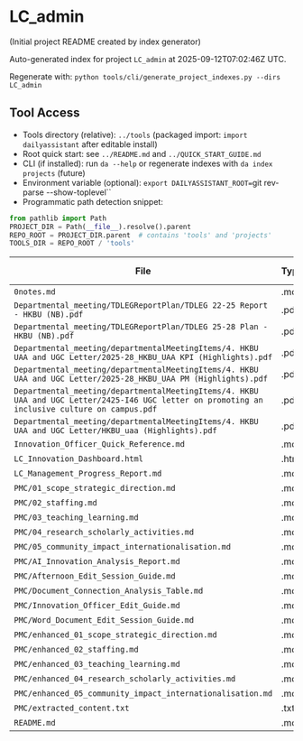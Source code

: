 # LC_admin

(Initial project README created by index generator)


<!-- AUTO_PROJECT_INDEX:START -->
Auto-generated index for project `LC_admin` at 2025-09-12T07:02:46Z UTC.
<!-- DAILYASSISTANT_TOOLS_PATH=../tools -->
Regenerate with: `python tools/cli/generate_project_indexes.py --dirs LC_admin`

## Tool Access
- Tools directory (relative): `../tools` (packaged import: `import dailyassistant` after editable install)
- Root quick start: see `../README.md` and `../QUICK_START_GUIDE.md`
- CLI (if installed): run `da --help` or regenerate indexes with `da index projects` (future)
- Environment variable (optional): `export DAILYASSISTANT_ROOT=`git rev-parse --show-toplevel``
- Programmatic path detection snippet:

```python
from pathlib import Path
PROJECT_DIR = Path(__file__).resolve().parent
REPO_ROOT = PROJECT_DIR.parent  # contains 'tools' and 'projects'
TOOLS_DIR = REPO_ROOT / 'tools'
```

| File | Type | Size (bytes) |
|------|------|-------------|
| `0notes.md` | .md | 10686 |
| `Departmental_meeting/TDLEGReportPlan/TDLEG 22-25 Report - HKBU (NB).pdf` | .pdf | 17808426 |
| `Departmental_meeting/TDLEGReportPlan/TDLEG 25-28 Plan - HKBU (NB).pdf` | .pdf | 19357066 |
| `Departmental_meeting/departmentalMeetingItems/4. HKBU UAA and UGC Letter/2025-28_HKBU_UAA KPI (Highlights).pdf` | .pdf | 140089 |
| `Departmental_meeting/departmentalMeetingItems/4. HKBU UAA and UGC Letter/2025-28_HKBU_UAA PM (Highlights).pdf` | .pdf | 155033 |
| `Departmental_meeting/departmentalMeetingItems/4. HKBU UAA and UGC Letter/2425-I46 UGC letter on promoting an inclusive culture on campus.pdf` | .pdf | 3660471 |
| `Departmental_meeting/departmentalMeetingItems/4. HKBU UAA and UGC Letter/HKBU_uaa (Highlights).pdf` | .pdf | 11816935 |
| `Innovation_Officer_Quick_Reference.md` | .md | 1537 |
| `LC_Innovation_Dashboard.html` | .html | 2022 |
| `LC_Management_Progress_Report.md` | .md | 2681 |
| `PMC/01_scope_strategic_direction.md` | .md | 3572 |
| `PMC/02_staffing.md` | .md | 5113 |
| `PMC/03_teaching_learning.md` | .md | 10027 |
| `PMC/04_research_scholarly_activities.md` | .md | 2733 |
| `PMC/05_community_impact_internationalisation.md` | .md | 4900 |
| `PMC/AI_Innovation_Analysis_Report.md` | .md | 5141 |
| `PMC/Afternoon_Edit_Session_Guide.md` | .md | 5697 |
| `PMC/Document_Connection_Analysis_Table.md` | .md | 4061 |
| `PMC/Innovation_Officer_Edit_Guide.md` | .md | 6826 |
| `PMC/Word_Document_Edit_Session_Guide.md` | .md | 2883 |
| `PMC/enhanced_01_scope_strategic_direction.md` | .md | 7520 |
| `PMC/enhanced_02_staffing.md` | .md | 9061 |
| `PMC/enhanced_03_teaching_learning.md` | .md | 13975 |
| `PMC/enhanced_04_research_scholarly_activities.md` | .md | 6681 |
| `PMC/enhanced_05_community_impact_internationalisation.md` | .md | 8848 |
| `PMC/extracted_content.txt` | .txt | 60934 |
| `README.md` | .md | 2192 |

<!-- AUTO_PROJECT_INDEX:END -->
